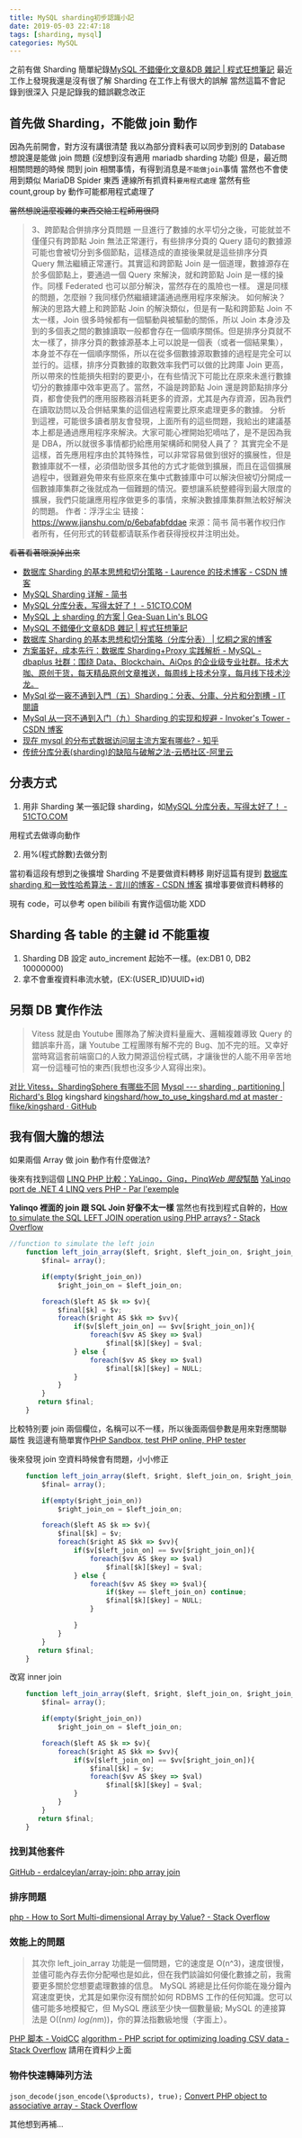 ```yaml
---
title: MySQL sharding初步認識小記
date: 2019-05-03 22:47:18
tags: [sharding, mysql]
categories: MySQL
---
```


之前有做 Sharding 簡單紀錄[MySQL 不錯優化文章&DB 雜記 | 程式狂想筆記](https://malagege.github.io/blog/2018/12/27/MySQL%E4%B8%8D%E9%8C%AF%E5%84%AA%E5%8C%96%E6%96%87%E7%AB%A0-DB%E9%9B%9C%E8%A8%98/)
最近工作上發現我還是沒有很了解 Sharding
在工作上有很大的誤解
當然這篇不會記錄到很深入
只是記錄我的錯誤觀念改正

<!--more-->

## 首先做 Sharding，不能做 join 動作

因為先前開會，對方沒有講很清楚
我以為部分資料表可以同步到別的 Database
想說還是能做 join 問題
(沒想到沒有適用 mariadb sharding 功能)
但是，最近問相關問題的時候
問到 join 相關事情，有得到消息是`不能做join`事情
當然也不會使用到類似 MariaDB Spider 東西
連線所有抓資料`要用程式處理`
當然有些 count,group by 動作可能都用程式處理了

~~當然想說這麼複雜的東西交給工程師用很冏~~

> 3、跨節點合併排序分頁問題
> 一旦進行了數據的水平切分之後，可能就並不僅僅只有跨節點 Join 無法正常運行，有些排序分頁的 Query 語句的數據源可能也會被切分到多個節點，這樣造成的直接後果就是這些排序分頁 Query 無法繼續正常運行。其實這和跨節點 Join 是一個道理，數據源存在於多個節點上，要通過一個 Query 來解決，就和跨節點 Join 是一樣的操作。同樣 Federated 也可以部分解決，當然存在的風險也一樣。
> 還是同樣的問題，怎麼辦？我同樣仍然繼續建議通過應用程序來解決。
> 如何解決？解決的思路大體上和跨節點 Join 的解決類似，但是有一點和跨節點 Join 不太一樣，Join 很多時候都有一個驅動與被驅動的關係，所以 Join 本身涉及到的多個表之間的數據讀取一般都會存在一個順序關係。但是排序分頁就不太一樣了，排序分頁的數據源基本上可以說是一個表（或者一個結果集），本身並不存在一個順序關係，所以在從多個數據源取數據的過程是完全可以並行的。這樣，排序分頁數據的取數效率我們可以做的比跨庫 Join 更高，所以帶來的性能損失相對的要更小，在有些情況下可能比在原來未進行數據切分的數據庫中效率更高了。當然，不論是跨節點 Join 還是跨節點排序分頁，都會使我們的應用服務器消耗更多的資源，尤其是內存資源，因為我們在讀取訪問以及合併結果集的這個過程需要比原來處理更多的數據。
> 分析到這裡，可能很多讀者朋友會發現，上面所有的這些問題，我給出的建議基本上都是通過應用程序來解決。大家可能心裡開始犯嘀咕了，是不是因為我是 DBA，所以就很多事情都扔給應用架構師和開發人員了？
> 其實完全不是這樣，首先應用程序由於其特殊性，可以非常容易做到很好的擴展性，但是數據庫就不一樣，必須借助很多其他的方式才能做到擴展，而且在這個擴展過程中，很難避免帶來有些原來在集中式數據庫中可以解決但被切分開成一個數據庫集群之後就成為一個難題的情況。要想讓系統整體得到最大限度的擴展，我們只能讓應用程序做更多的事情，來解決數據庫集群無法較好解決的問題。
> 作者：浮浮尘尘
> 链接：https://www.jianshu.com/p/6ebafabfddae
> 来源：简书
> 简书著作权归作者所有，任何形式的转载都请联系作者获得授权并注明出处。

~~看著看著眼淚掉出來~~

- [数据库 Sharding 的基本思想和切分策略 - Laurence 的技术博客 - CSDN 博客](https://blog.csdn.net/bluishglc/article/details/6161475)
- [MySQL Sharding 详解 - 简书](https://www.jianshu.com/p/6ebafabfddae)
- [MySQL 分库分表，写得太好了！ - 51CTO.COM](http://database.51cto.com/art/201809/583857.htm)
- [MySQL 上 sharding 的方案 | Gea-Suan Lin's BLOG](https://blog.gslin.org/archives/2017/02/02/7113/mysql-%E4%B8%8A-sharding-%E7%9A%84%E6%96%B9%E6%A1%88/)
- [MySQL 不錯優化文章&DB 雜記 | 程式狂想筆記](https://malagege.github.io/blog/2018/12/27/MySQL%E4%B8%8D%E9%8C%AF%E5%84%AA%E5%8C%96%E6%96%87%E7%AB%A0-DB%E9%9B%9C%E8%A8%98/)
- [数据库 Sharding 的基本思想和切分策略（分库分表） | 忆桐之家的博客](http://hongyitong.github.io/2016/12/16/%E5%88%86%E8%A1%A8%E5%88%86%E5%BA%93%EF%BC%88%E6%95%B0%E6%8D%AE%E5%BA%93%E6%80%A7%E8%83%BD%E8%B0%83%E4%BC%98%EF%BC%89%20/)
- [方案虽好，成本先行：数据库 Sharding+Proxy 实践解析 - MySQL - dbaplus 社群：围绕 Data、Blockchain、AiOps 的企业级专业社群。技术大咖、原创干货，每天精品原创文章推送，每周线上技术分享，每月线下技术沙龙。](https://dbaplus.cn/news-11-1854-1.html)
- [MySql 從一竅不通到入門（五）Sharding：分表、分庫、分片和分割槽 - IT 閱讀](https://www.itread01.com/content/1545726433.html)
- [MySql 从一窍不通到入门（九）Sharding 的实现和规避 - Invoker's Tower - CSDN 博客](https://blog.csdn.net/KingCat666/article/details/78325158)
- [现在 mysql 的分布式数据访问层主流方案有哪些? - 知乎](https://www.zhihu.com/question/22521550)
- [传统分库分表(sharding)的缺陷与破解之法-云栖社区-阿里云](https://yq.aliyun.com/articles/404971)

## 分表方式

1. 用非 Sharding 某一張記錄 sharding，如[MySQL 分库分表，写得太好了！ - 51CTO.COM](http://database.51cto.com/art/201809/583857.htm)

用程式去做導向動作

2. 用%(程式餘數)去做分割

當初看這段有想到之後擴增 Sharding 不是要做資料轉移
剛好這篇有提到 [数据库 sharding 和一致性哈希算法 - 言川的博客 - CSDN 博客](https://blog.csdn.net/lihongxun945/article/details/51482903)
擴增事要做資料轉移的

現有 code，可以參考 open bilibili 有實作這個功能 XDD

## Sharding 各 table 的主鍵 id 不能重複

1.  Sharding DB 設定 auto_increment 起始不一樣。(ex:DB1 0, DB2 10000000)
2.  拿不會重複資料串流水號，(EX:(USER_ID)UUID+id)

## 另類 DB 實作作法

> Vitess 就是由 Youtube 團隊為了解決資料量龐大、邏輯複雜導致 Query 的錯誤率升高，讓 Youtube 工程團隊有解不完的 Bug、加不完的班。又幸好當時寫這套前端窗口的人致力開源這份程式碼，才讓後世的人能不用辛苦地寫一份這種可怕的東西(我想也沒多少人寫得出來)。

[对比 Vitess，ShardingSphere 有哪些不同](https://www.infoq.cn/article/NHSAAmN*MfpLiTiTTEu5)
[Mysql --- sharding , partitioning | Richard's Blog](https://a28283878.github.io/documents/Database-Scaling-Vitess.html)
kingshard
[kingshard/how_to_use_kingshard.md at master · flike/kingshard · GitHub](https://github.com/flike/kingshard/blob/master/doc/KingDoc/how_to_use_kingshard.md)

## 我有個大膽的想法

如果兩個 Array 做 join 動作有什麼做法?

後來有找到這個
[LINQ PHP 比較：YaLinqo，Ginq，Pinq*Web 開發*幫酷](https://hant.helplib.com/Web_Development/article_3813)
[YaLinqo port de .NET 4 LINQ vers PHP - Par l'exemple](http://io.gchatelier.fr/blog/yalinqo-linq-php-exemple/#joio)

**Yalinqo 裡面的 join 跟 SQL Join 好像不太一樣**
當然也有找到程式自幹的，[How to simulate the SQL LEFT JOIN operation using PHP arrays? - Stack Overflow](https://stackoverflow.com/questions/25836473/how-to-simulate-the-sql-left-join-operation-using-php-arrays)

```js
//function to simulate the left join
    function left_join_array($left, $right, $left_join_on, $right_join_on = NULL){
        $final= array();

        if(empty($right_join_on))
            $right_join_on = $left_join_on;

        foreach($left AS $k => $v){
            $final[$k] = $v;
            foreach($right AS $kk => $vv){
                if($v[$left_join_on] == $vv[$right_join_on]){
                    foreach($vv AS $key => $val)
                        $final[$k][$key] = $val;
                } else {
                    foreach($vv AS $key => $val)
                        $final[$k][$key] = NULL;
                }
            }
        }
       return $final;
    }
```

比較特別要 join 兩個欄位，名稱可以不一樣，所以後面兩個參數是用來對應關聯屬性
我這邊有簡單實作[PHP Sandbox, test PHP online, PHP tester](http://sandbox.onlinephpfunctions.com/code/72c7b55bc7cf39f57454c5641e9e1ffd4758b178)

後來發現 join 空資料時候會有問題，小小修正

```js
    function left_join_array($left, $right, $left_join_on, $right_join_on = NULL){
        $final= array();

        if(empty($right_join_on))
            $right_join_on = $left_join_on;

        foreach($left AS $k => $v){
            $final[$k] = $v;
            foreach($right AS $kk => $vv){
                if($v[$left_join_on] == $vv[$right_join_on]){
                    foreach($vv AS $key => $val)
                        $final[$k][$key] = $val;
                } else {
                    foreach($vv AS $key => $val){
                        if($key == $left_join_on) continue;
                        $final[$k][$key] = NULL;
                    }

                }
            }
        }
       return $final;
    }
```

改寫 inner join

```js
    function left_join_array($left, $right, $left_join_on, $right_join_on = NULL){
        $final= array();

        if(empty($right_join_on))
            $right_join_on = $left_join_on;

        foreach($left AS $k => $v){
            foreach($right AS $kk => $vv){
                if($v[$left_join_on] == $vv[$right_join_on]){
                    $final[$k] = $v;
                    foreach($vv AS $key => $val)
                        $final[$k][$key] = $val;
                }
            }
        }
       return $final;
    }
```

### 找到其他套件

[GitHub - erdalceylan/array-join: php array join](https://github.com/erdalceylan/array-join)

### 排序問題

[php - How to Sort Multi-dimensional Array by Value? - Stack Overflow](https://stackoverflow.com/questions/2699086/how-to-sort-multi-dimensional-array-by-value)

### 效能上的問題

> 其次你 left_join_array 功能是一個問題，它的速度是 O(n^3)，速度很慢，並儘可能內存去你分配噸也是如此，但在我們談論如何優化數據之前，我需要更多關於您想要處理數據的信息。
> MySQL 將總是比任何你能在幾分鐘內寫速度更快，尤其是如果你沒有關於如何 RDBMS 工作的任何知識。您可以儘可能多地模擬它，但 MySQL 應該至少快一個數量級; MySQL 的連接算法是 O((n*m) log(n*m))，你的算法指數級地慢（字面上）。

[PHP 脚本 - VoidCC](http://cn.voidcc.com/question/p-vznlcvcp-tn.html)
[algorithm - PHP script for optimizing loading CSV data - Stack Overflow](https://stackoverflow.com/questions/46408886/php-script-for-optimizing-loading-csv-data/46409077#46409077)
請用在資料少上面

### 物件快速轉陣列方法

`json_decode(json_encode(\$products), true);`
[Convert PHP object to associative array - Stack Overflow](https://stackoverflow.com/questions/4345554/convert-php-object-to-associative-array)

其他想到再補...
